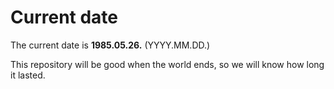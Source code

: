 # Current date

The current date is **1985.05.26.** (YYYY.MM.DD.)

This repository will be good when the world ends, so we will know how long it lasted.